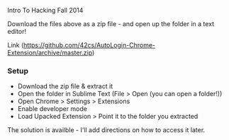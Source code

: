 Intro To Hacking Fall 2014

Download the files above as a zip file - and open up the folder in a text editor! 

Link (https://github.com/42cs/AutoLogin-Chrome-Extension/archive/master.zip)

### Setup 

- Download the zip file & extract it 
- Open the folder in Sublime Text (File > Open (you can open a folder!))
- Open Chrome > Settings > Extensions 
- Enable developer mode
- Load Upacked Extension > Point it to the folder you extracted


The solution is availble - I'll add directions on how to access it later. 
